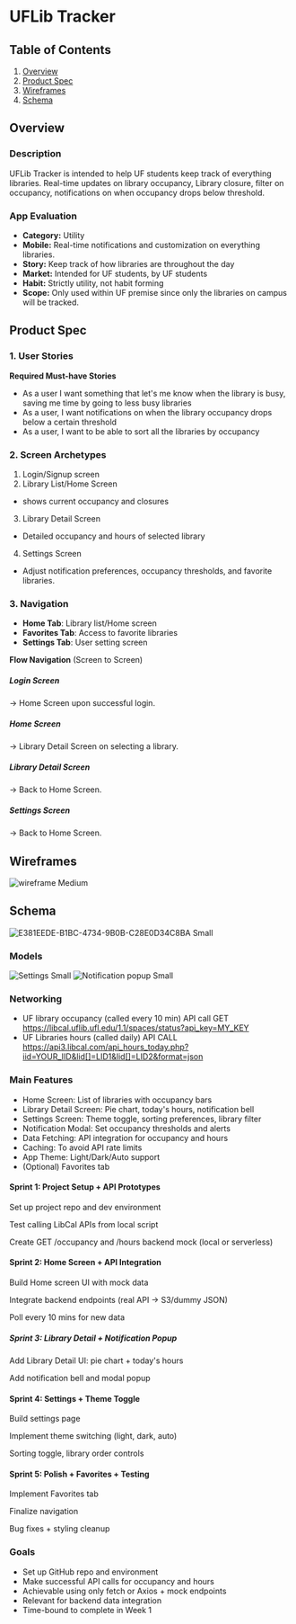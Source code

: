 # UFLib Tracker

## Table of Contents

1. [Overview](#Overview)
2. [Product Spec](#Product-Spec)
3. [Wireframes](#Wireframes)
4. [Schema](#Schema)

## Overview

### Description

UFLib Tracker is intended to help UF students keep track of everything libraries. Real-time updates on library occupancy, Library closure, filter on occupancy, notifications on when occupancy drops below threshold.

### App Evaluation

- **Category:** Utility
- **Mobile:** Real-time notifications and customization on everything libraries.
- **Story:** Keep track of how libraries are throughout the day
- **Market:** Intended for UF students, by UF students
- **Habit:** Strictly utility, not habit forming
- **Scope:** Only used within UF premise since only the libraries on campus will be tracked.

## Product Spec

### 1. User Stories

**Required Must-have Stories**

- As a user I want something that let's me know when the library is busy, saving me time by going to less busy libraries
- As a user, I want notifications on when the library occupancy drops below a certain threshold
- As a user, I want to be able to sort all the libraries by occupancy
### 2. Screen Archetypes

1. Login/Signup screen
2. Library List/Home Screen
* shows current occupancy and closures
3. Library Detail Screen
* Detailed occupancy and hours of selected library
4. Settings Screen
* Adjust notification preferences, occupancy thresholds, and favorite libraries.

### 3. Navigation

* **Home Tab**: Library list/Home screen
* **Favorites Tab**: Access to favorite libraries
* **Settings Tab**: User setting screen

**Flow Navigation** (Screen to Screen)

##### Login Screen

→ Home Screen upon successful login.

##### Home Screen

→ Library Detail Screen on selecting a library.

##### Library Detail Screen

→ Back to Home Screen.

##### Settings Screen

→ Back to Home Screen.

## Wireframes ##
![wireframe Medium](https://github.com/user-attachments/assets/dd8c7478-0252-48fe-b401-97675e073174)

## Schema
![E381EEDE-B1BC-4734-9B0B-C28E0D34C8BA Small](https://github.com/user-attachments/assets/c51b4002-1cf3-4c99-8d53-85a3147a859c)



### Models
![Settings Small](https://github.com/user-attachments/assets/018baba8-be52-4f20-a6c3-5c7a6ab29a00)
![Notification popup Small](https://github.com/user-attachments/assets/3d091bc2-a38e-4507-aaf2-639800393df6)

### Networking

- UF library occupancy (called every 10 min) API call 
GET https://libcal.uflib.ufl.edu/1.1/spaces/status?api_key=MY_KEY  
- UF Libraries hours (called daily) API CALL
https://api3.libcal.com/api_hours_today.php?iid=YOUR_IID&lid[]=LID1&lid[]=LID2&format=json


### Main Features
* Home Screen: List of libraries with occupancy bars
* Library Detail Screen: Pie chart, today's hours, notification bell
* Settings Screen: Theme toggle, sorting preferences, library filter
* Notification Modal: Set occupancy thresholds and alerts
* Data Fetching: API integration for occupancy and hours
* Caching: To avoid API rate limits
* App Theme: Light/Dark/Auto support
* (Optional) Favorites tab

#### Sprint 1: Project Setup + API Prototypes
  Set up project repo and dev environment
  
  Test calling LibCal APIs from local script
  
  Create GET /occupancy and /hours backend mock (local or serverless)

#### Sprint 2: Home Screen + API Integration
  Build Home screen UI with mock data
  
  Integrate backend endpoints (real API → S3/dummy JSON)
  
  Poll every 10 mins for new data

##### Sprint 3: Library Detail + Notification Popup
  Add Library Detail UI: pie chart + today's hours
  
  Add notification bell and modal popup

#### Sprint 4: Settings + Theme Toggle
  Build settings page
  
  Implement theme switching (light, dark, auto)
  
  Sorting toggle, library order controls

#### Sprint 5: Polish + Favorites + Testing
  Implement Favorites tab
  
  Finalize navigation
  
  Bug fixes + styling cleanup

### Goals

* Set up GitHub repo and environment
* Make successful API calls for occupancy and hours
* Achievable using only fetch or Axios + mock endpoints
* Relevant for backend data integration
* Time-bound to complete in Week 1




